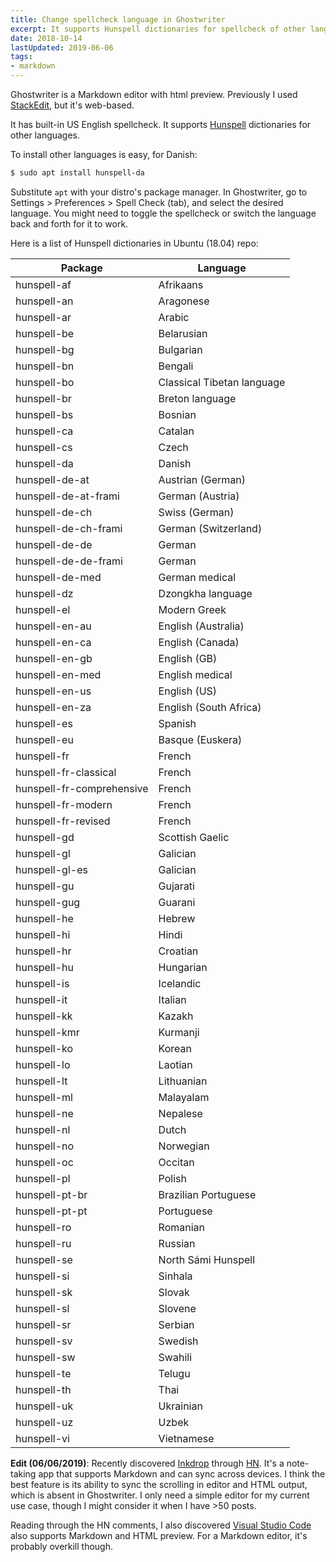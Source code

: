 ```yaml
---
title: Change spellcheck language in Ghostwriter
excerpt: It supports Hunspell dictionaries for spellcheck of other languages.
date: 2018-10-14
lastUpdated: 2019-06-06
tags:
- markdown
---
```


Ghostwriter is a Markdown editor with html preview. Previously I used [StackEdit](https://stackedit.io/app), but it's web-based.

It has built-in US English spellcheck. It supports [Hunspell](https://hunspell.github.io/) dictionaries for other languages.

To install other languages is easy, for Danish:

```bash
$ sudo apt install hunspell-da
```

Substitute `apt` with your distro's package manager. In Ghostwriter, go to Settings > Preferences > Spell Check (tab), and select the desired language. You might need to toggle the spellcheck or switch the language back and forth for it to work.

Here is a list of Hunspell dictionaries in Ubuntu (18.04) repo:

Package | Language
--- | ---
hunspell-af | Afrikaans
hunspell-an | Aragonese
hunspell-ar | Arabic
hunspell-be | Belarusian
hunspell-bg | Bulgarian
hunspell-bn | Bengali
hunspell-bo | Classical Tibetan language
hunspell-br | Breton language
hunspell-bs | Bosnian
hunspell-ca | Catalan
hunspell-cs | Czech
hunspell-da | Danish
hunspell-de-at | Austrian (German)
hunspell-de-at-frami | German (Austria)
hunspell-de-ch | Swiss (German)
hunspell-de-ch-frami | German (Switzerland)
hunspell-de-de | German
hunspell-de-de-frami | German
hunspell-de-med | German medical
hunspell-dz | Dzongkha language
hunspell-el | Modern Greek
hunspell-en-au | English (Australia)
hunspell-en-ca | English (Canada)
hunspell-en-gb | English (GB)
hunspell-en-med | English medical
hunspell-en-us | English (US)
hunspell-en-za | English (South Africa)
hunspell-es | Spanish
hunspell-eu | Basque (Euskera)
hunspell-fr | French
hunspell-fr-classical | French
hunspell-fr-comprehensive | French
hunspell-fr-modern | French
hunspell-fr-revised | French
hunspell-gd | Scottish Gaelic
hunspell-gl | Galician
hunspell-gl-es | Galician
hunspell-gu | Gujarati
hunspell-gug | Guarani
hunspell-he | Hebrew
hunspell-hi | Hindi
hunspell-hr | Croatian
hunspell-hu | Hungarian
hunspell-is | Icelandic
hunspell-it | Italian
hunspell-kk | Kazakh
hunspell-kmr | Kurmanji
hunspell-ko | Korean
hunspell-lo | Laotian
hunspell-lt | Lithuanian
hunspell-ml | Malayalam
hunspell-ne | Nepalese
hunspell-nl | Dutch
hunspell-no | Norwegian
hunspell-oc | Occitan
hunspell-pl | Polish
hunspell-pt-br | Brazilian Portuguese
hunspell-pt-pt | Portuguese
hunspell-ro | Romanian
hunspell-ru | Russian
hunspell-se | North Sámi Hunspell
hunspell-si | Sinhala
hunspell-sk | Slovak
hunspell-sl | Slovene
hunspell-sr | Serbian
hunspell-sv | Swedish
hunspell-sw | Swahili
hunspell-te | Telugu
hunspell-th | Thai
hunspell-uk | Ukrainian
hunspell-uz | Uzbek
hunspell-vi | Vietnamese

**Edit (06/06/2019)**: Recently discovered [Inkdrop](https://inkdrop.app/) through [HN](https://news.ycombinator.com/item?id=20103589). It's a note-taking app that supports Markdown and can sync across devices. I think the best feature is its ability to sync the scrolling in editor and HTML output, which is absent in Ghostwriter. I only need a simple editor for my current use case, though I might consider it when I have >50 posts.

Reading through the HN comments, I also discovered [Visual Studio Code](https://code.visualstudio.com/) also supports Markdown and HTML preview. For a Markdown editor, it's probably overkill though.